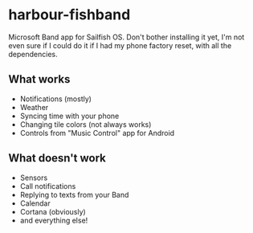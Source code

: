 # harbour-fishband
Microsoft Band app for Sailfish OS. Don't bother installing it yet, I'm not 
even sure if I could do it if I had my phone factory reset, with all the 
dependencies.

## What works
- Notifications (mostly)
- Weather
- Syncing time with your phone
- Changing tile colors (not always works)
- Controls from "Music Control" app for Android

## What doesn't work
- Sensors
- Call notifications
- Replying to texts from your Band
- Calendar
- Cortana (obviously)
- and everything else!